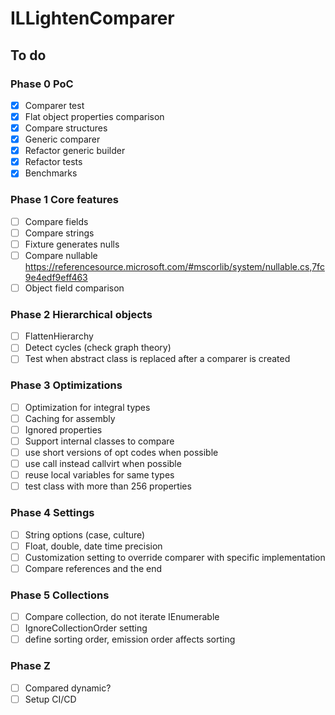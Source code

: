 # ILLightenComparer

## To do

### Phase 0 PoC

- [x] Comparer test
- [x] Flat object properties comparison
- [x] Compare structures
- [x] Generic comparer
- [x] Refactor generic builder
- [x] Refactor tests
- [x] Benchmarks

### Phase 1 Core features

- [ ] Compare fields
- [ ] Compare strings
- [ ] Fixture generates nulls
- [ ] Compare nullable https://referencesource.microsoft.com/#mscorlib/system/nullable.cs,7fc9e4edf9eff463
- [ ] Object field comparison

### Phase 2 Hierarchical objects

- [ ] FlattenHierarchy
- [ ] Detect cycles (check graph theory)
- [ ] Test when abstract class is replaced after a comparer is created

### Phase 3 Optimizations

- [ ] Optimization for integral types
- [ ] Caching for assembly
- [ ] Ignored properties
- [ ] Support internal classes to compare
- [ ] use short versions of opt codes when possible
- [ ] use call instead callvirt when possible
- [ ] reuse local variables for same types
- [ ] test class with more than 256 properties

### Phase 4 Settings

- [ ] String options (case, culture)
- [ ] Float, double, date time precision
- [ ] Customization setting to override comparer with specific implementation
- [ ] Compare references and the end

### Phase 5 Collections

- [ ] Compare collection, do not iterate IEnumerable
- [ ] IgnoreCollectionOrder setting
- [ ] define sorting order, emission order affects sorting

### Phase Z

- [ ] Compared dynamic?
- [ ] Setup CI/CD
